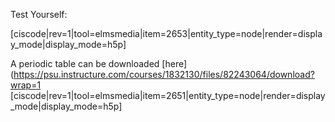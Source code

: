 Test Yourself:

[ciscode|rev=1|tool=elmsmedia|item=2653|entity_type=node|render=display_mode|display_mode=h5p]

A periodic table can be downloaded [here](https://psu.instructure.com/courses/1832130/files/82243064/download?wrap=1 
[ciscode|rev=1|tool=elmsmedia|item=2651|entity_type=node|render=display_mode|display_mode=h5p]